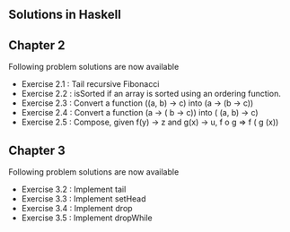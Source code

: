 ## Solutions in Haskell
## Chapter 2
Following problem solutions are now available
- Exercise 2.1 : Tail recursive Fibonacci 
- Exercise 2.2 : isSorted if an array is sorted using an ordering function.
- Exercise 2.3 : Convert a function ((a, b) -> c) into (a -> (b -> c))
- Exercise 2.4 : Convert a function  (a -> ( b -> c)) into ( (a, b) -> c)
- Exercise 2.5 : Compose, given f(y) -> z and g(x) -> u,  f o g => f ( g (x))

## Chapter 3
Following problem solutions are now available
- Exercise 3.2 : Implement tail
- Exercise 3.3 : Implement setHead
- Exercise 3.4 : Implement drop
- Exercise 3.5 : Implement dropWhile
